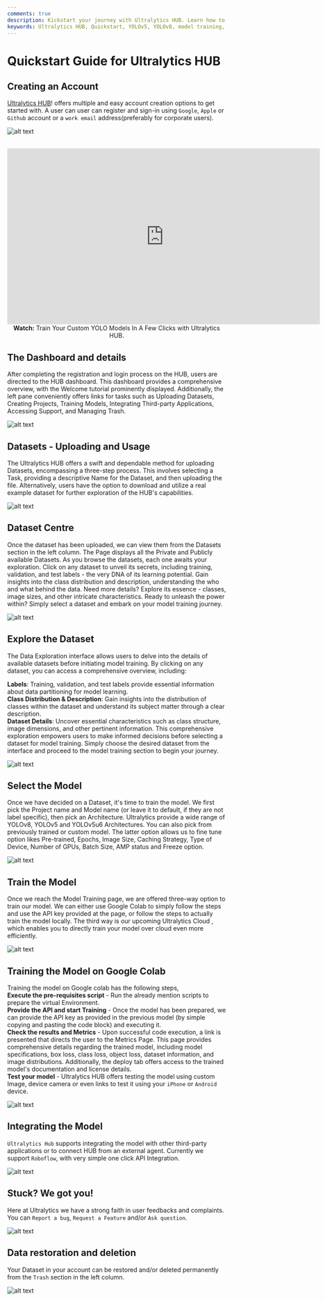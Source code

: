 ```yaml
---
comments: true
description: Kickstart your journey with Ultralytics HUB. Learn how to train and deploy YOLOv5 and YOLOv8 models in seconds with our Quickstart guide.
keywords: Ultralytics HUB, Quickstart, YOLOv5, YOLOv8, model training, quick deployment, drag-and-drop interface, real-time object detection
---
```


# Quickstart Guide for Ultralytics HUB

## Creating an Account

[Ultralytics HUB](https://hub.ultralytics.com/)! offers multiple and easy account creation options to get started with. A user can user can register and sign-in using `Google`, `Apple` or `Github` account or a `work email` address(preferably for corporate users).

![alt text](/docs/en/hub/screenshots/Signin-page.png)

<p align="center">
  <br>
  <iframe loading="lazy" width="720" height="405" src="https://www.youtube.com/embed/lveF9iCMIzc?si=_Q4WB5kMB5qNe7q6"
    title="YouTube video player" frameborder="0"
    allow="accelerometer; autoplay; clipboard-write; encrypted-media; gyroscope; picture-in-picture; web-share"
    allowfullscreen>
  </iframe>
  <br>
  <strong>Watch:</strong> Train Your Custom YOLO Models In A Few Clicks with Ultralytics HUB.
</p>

## The Dashboard and details

After completing the registration and login process on the HUB, users are directed to the HUB dashboard. This dashboard provides a comprehensive overview, with the Welcome tutorial prominently displayed. Additionally, the left pane conveniently offers links for tasks such as Uploading Datasets, Creating Projects, Training Models, Integrating Third-party Applications, Accessing Support, and Managing Trash.

![alt text](/docs/en/hub/screenshots/Dashboard.png)

## Datasets - Uploading and Usage

The Ultralytics HUB offers a swift and dependable method for uploading Datasets, encompassing a three-step process. This involves selecting a Task, providing a descriptive Name for the Dataset, and then uploading the file. Alternatively, users have the option to download and utilize a real example dataset for further exploration of the HUB's capabilities.

![alt text](/docs/en/hub/screenshots/Upload%20Dataset.png)

## Dataset Centre

Once the dataset has been uploaded, we can view them from the Datasets section in the left column. The Page displays all the Private and Publicly available Datasets.
As you browse the datasets, each one awaits your exploration. Click on any dataset to unveil its secrets, including training, validation, and test labels - the very DNA of its learning potential. Gain insights into the class distribution and description, understanding the who and what behind the data. Need more details? Explore its essence - classes, image sizes, and other intricate characteristics. Ready to unleash the power within? Simply select a dataset and embark on your model training journey.

![alt text](/docs/en/hub/screenshots/Dataset%20Centre.png)

## Explore the Dataset

The Data Exploration interface allows users to delve into the details of available datasets before initiating model training. By clicking on any dataset, you can access a comprehensive overview, including:<br />

**Labels**: Training, validation, and test labels provide essential information about data partitioning for model learning.<br />
**Class Distribution & Description**: Gain insights into the distribution of classes within the dataset and understand its subject matter through a clear description.<br />
**Dataset Details**: Uncover essential characteristics such as class structure, image dimensions, and other pertinent information.
This comprehensive exploration empowers users to make informed decisions before selecting a dataset for model training. Simply choose the desired dataset from the interface and proceed to the model training section to begin your journey.<br />

![alt text](/docs/en/hub/screenshots/Dataset%20Centre.png)

## Select the Model

Once we have decided on a Dataset, it's time to train the model. We first pick the Project name and Model name (or leave it to default, if they are not label specific), then pick an Architecture. Ultralytics provide a wide range of YOLOv8, YOLOv5 and YOLOv5u6 Architectures. You can also pick from previously trained or custom model.
The latter option allows us to fine tune option likes Pre-trained, Epochs, Image Size, Caching Strategy, Type of Device, Number of GPUs, Batch Size, AMP status and Freeze option.

![alt text](/docs/en/hub/screenshots/Training%20a%20Model.png)

## Train the Model

Once we reach the Model Training page, we are offered three-way option to train our model. We can either use Google Colab to simply follow the steps and use the API key provided at the page, or follow the steps to actually train the model locally. The third way is our upcoming Ultralytics Cloud , which enables you to directly train your model over cloud even more efficiently.

![alt text](/docs/en/hub/screenshots/Training%20Options.png)

## Training the Model on Google Colab

Training the model on Google colab has the following steps,<br />
**Execute the pre-requisites script** - Run the already mention scripts to prepare the virtual Environment.<br />
**Provide the API and start Training** - Once the model has been prepared, we can provide the API key as provided in the previous model (by simple copying and pasting the code block) and executing it.<br />
**Check the results and Metrics** - Upon successful code execution, a link is presented that directs the user to the Metrics Page. This page provides comprehensive details regarding the trained model, including model specifications, box loss, class loss, object loss, dataset information, and image distributions. Additionally, the deploy tab offers access to the trained model's documentation and license details.<br />
**Test your model** - Ultralytics HUB offers testing the model using custom Image, device camera or even links to test it using your `iPhone` or `Android` device.<br />

![alt text](/docs/en/hub/screenshots/Google_Colab.png)

## Integrating the Model

`Ultralytics Hub` supports integrating the model with other third-party applications or to connect HUB from an external agent. Currently we support `Roboflow`, with very simple one click API Integration.

![alt text](/docs/en/hub/screenshots/Integrations.png)

## Stuck? We got you!

Here at Ultralytics we have a strong faith in user feedbacks and complaints. You can `Report a bug`, `Request a Feature` and/or `Ask question`.

![alt text](/docs/en/hub/screenshots/Support%20Page.png)

## Data restoration and deletion

Your Dataset in your account can be restored and/or deleted permanently from the `Trash` section in the left column.

![alt text](/docs/en/hub/screenshots/Trash.png)
